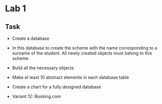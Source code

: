 # Lab 1 
## Task
 - Create a database
 - In this database to create the scheme with the name corresponding to a surname of the student. All newly created objects must belong to this scheme
 - Build all the necessary objects
 - Make at least 10 abstract elements in each database table
 - Create a chart for a fully designed database

 - Variant 12: Booking.com
